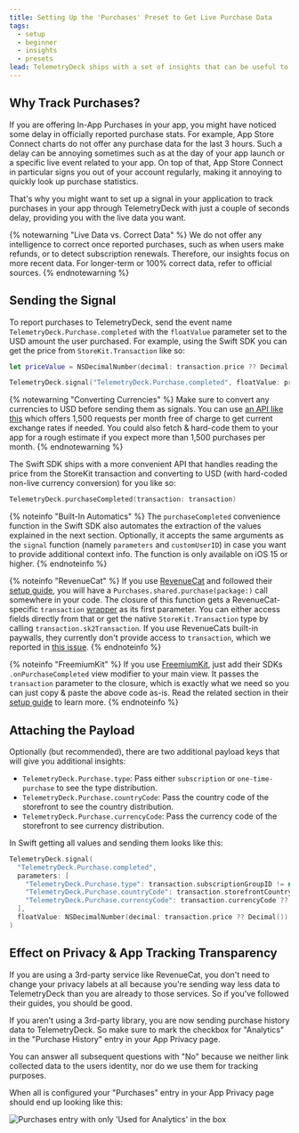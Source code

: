 ```yaml
---
title: Setting Up the 'Purchases' Preset to Get Live Purchase Data
tags:
  - setup
  - beginner
  - insights
  - presets
lead: TelemetryDeck ships with a set of insights that can be useful to track your revenue within the last few hours with live purchase data. Here's how to set them up.
---
```


## Why Track Purchases?

If you are offering In-App Purchases in your app, you might have noticed some delay in officially reported purchase stats. For example, App Store Connect charts do not offer any purchase data for the last 3 hours. Such a delay can be annoying sometimes such as at the day of your app launch or a specific live event related to your app. On top of that, App Store Connect in particular signs you out of your account regularly, making it annoying to quickly look up purchase statistics.

That's why you might want to set up a signal in your application to track purchases in your app through TelemetryDeck with just a couple of seconds delay, providing you with the live data you want.

{% notewarning "Live Data vs. Correct Data" %}
We do not offer any intelligence to correct once reported purchases, such as when users make refunds, or to detect subscription renewals. Therefore, our insights focus on more recent data. For longer-term or 100% correct data, refer to official sources.
{% endnotewarning %}

## Sending the Signal

To report purchases to TelemetryDeck, send the event name `TelemetryDeck.Purchase.completed` with the `floatValue` parameter set to the USD amount the user purchased. For example, using the Swift SDK you can get the price from `StoreKit.Transaction` like so:

```swift
let priceValue = NSDecimalNumber(decimal: transaction.price ?? Decimal()).doubleValue

TelemetryDeck.signal("TelemetryDeck.Purchase.completed", floatValue: priceValue)
```

{% notewarning "Converting Currencies" %}
Make sure to convert any currencies to USD before sending them as signals. You can use [an API like this](https://www.exchangerate-api.com/docs/standard-requests) which offers 1,500 requests per month free of charge to get current exchange rates if needed. You could also fetch & hard-code them to your app for a rough estimate if you expect more than 1,500 purchases per month.
{% endnotewarning %}

The Swift SDK ships with a more convenient API that handles reading the price from the StoreKit transaction and converting to USD (with hard-coded non-live currency conversion) for you like so:

```swift
TelemetryDeck.purchaseCompleted(transaction: transaction)
```

{% noteinfo "Built-In Automatics" %}
The `purchaseCompleted` convenience function in the Swift SDK also automates the extraction of the values explained in the next section. Optionally, it accepts the same arguments as the `signal` function (namely `parameters` and `customUserID`) in case you want to provide additional context info. The function is only available on iOS 15 or higher.
{% endnoteinfo %}

{% noteinfo "RevenueCat" %}
If you use [RevenueCat](https://revenuecat.com) and followed their [setup guide](https://www.revenuecat.com/docs/getting-started/making-purchases), you will have a `Purchases.shared.purchase(package:)` call somewhere in your code. The closure of this function gets a RevenueCat-specific `transaction` [wrapper](https://github.com/RevenueCat/purchases-ios/blob/11f3962192271cdbbb70096ff5a693b8a0e48f49/Sources/Purchasing/StoreKitAbstractions/StoreTransaction.swift) as its first parameter. You can either access fields directly from that or get the native `StoreKit.Transaction` type by calling `transaction.sk2Transaction`. If you use RevenueCats built-in paywalls, they currently don't provide access to `transaction`, which we reported in [this issue](https://github.com/RevenueCat/purchases-ios/issues/4007).
{% endnoteinfo %}

{% noteinfo "FreemiumKit" %}
If you use [FreemiumKit](https://freemiumkit.app), just add their SDKs `.onPurchaseCompleted` view modifier to your main view. It passes the `transaction` parameter to the closure, which is exactly what we need so you can just copy & paste the above code as-is. Read the related section in their [setup guide](https://freemiumkit.app/documentation/freemiumkit/setupguide#Direct-Access-to-StoreKit-Transactions) to learn more.
{% endnoteinfo %}

## Attaching the Payload

Optionally (but recommended), there are two additional payload keys that will give you additional insights:

- `TelemetryDeck.Purchase.type`: Pass either `subscription` or `one-time-purchase` to see the type distribution.
- `TelemetryDeck.Purchase.countryCode`: Pass the country code of the storefront to see the country distribution.
- `TelemetryDeck.Purchase.currencyCode`: Pass the currency code of the storefront to see currency distribution.

In Swift getting all values and sending them looks like this:

```swift
TelemetryDeck.signal(
  "TelemetryDeck.Purchase.completed",
  parameters: [
    "TelemetryDeck.Purchase.type": transaction.subscriptionGroupID != nil ? "subscription" : "one-time-purchase",
    "TelemetryDeck.Purchase.countryCode": transaction.storefrontCountryCode,
    "TelemetryDeck.Purchase.currencyCode": transaction.currencyCode ?? "???"
  ],
  floatValue: NSDecimalNumber(decimal: transaction.price ?? Decimal()).doubleValue
)
```

## Effect on Privacy & App Tracking Transparency

If you are using a 3rd-party service like RevenueCat, you don't need to change your privacy labels at all because you're sending way less data to TelemetryDeck than you are already to those services. So if you've followed their guides, you should be good.

If you aren't using a 3rd-party library, you are now sending purchase history data to TelemetryDeck. So make sure to mark the checkbox for "Analytics" in the "Purchase History" entry in your App Privacy page.

You can answer all subsequent questions with "No" because we neither link collected data to the users identity, nor do we use them for tracking purposes.

When all is configured your "Purchases" entry in your App Privacy page should end up looking like this:

![Purchases entry with only 'Used for Analytics' in the box](/docs/images/purchases-privacy-box.png)
